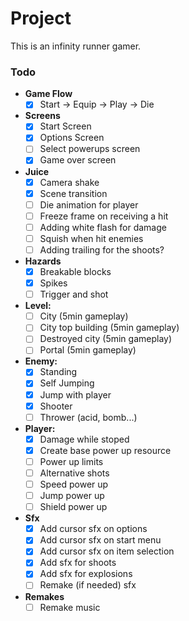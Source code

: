 # Project

This is an infinity runner gamer.

### Todo

- **Game Flow**
	- [x] Start -> Equip -> Play -> Die
- **Screens**
	- [x] Start Screen
	- [x] Options Screen
	- [ ] Select powerups screen
	- [x] Game over screen
- **Juice**
	- [x] Camera shake
	- [x] Scene transition
	- [ ] Die animation for player
	- [ ] Freeze frame on receiving a hit
	- [ ] Adding white flash for damage
	- [ ] Squish when hit enemies
	- [ ] Adding trailing for the shoots?
- **Hazards**
	- [x] Breakable blocks
	- [x] Spikes
	- [ ] Trigger and shot
- **Level:**
	- [ ] City (5min gameplay)
	- [ ] City top building (5min gameplay)
	- [ ] Destroyed city (5min gameplay)
	- [ ] Portal (5min gameplay)
- **Enemy:**
	- [x] Standing
	- [x] Self Jumping
	- [x] Jump with player
	- [x] Shooter
	- [ ] Thrower (acid, bomb...)
- **Player:**
	- [x] Damage while stoped
	- [x] Create base power up resource
	- [ ] Power up limits
	- [ ] Alternative shots
	- [ ] Speed power up
	- [ ] Jump power up
	- [ ] Shield power up
- **Sfx**
	- [x] Add cursor sfx on options
	- [x] Add cursor sfx on start menu
	- [x] Add cursor sfx on item selection
	- [x] Add sfx for shoots
	- [x] Add sfx for explosions
	- [ ] Remake (if needed) sfx
- **Remakes**
	- [ ] Remake music
